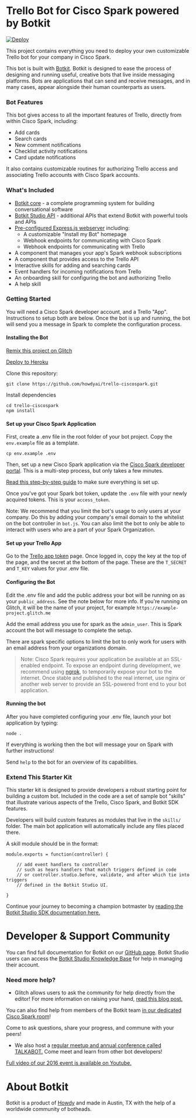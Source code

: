 # Trello Bot for Cisco Spark powered by Botkit

[![Deploy](https://www.herokucdn.com/deploy/button.png)](https://heroku.com/deploy)

This project contains everything you need to deploy your own customizable Trello bot for your company in Cisco Spark.

This bot is built with [Botkit](https://botkit.ai). Botkit is designed to ease the process of designing and running useful, creative bots that live inside messaging platforms. Bots are applications that can send and receive messages, and in many cases, appear alongside their human counterparts as users.

### Bot Features
This bot gives access to all the important features of Trello, directly from within Cisco Spark, including:

* Add cards
* Search cards
* New comment notifications
* Checklist activity notifications
* Card update notifications

It also contains customizable routines for authorizing Trello access and associating Trello accounts with Cisco Spark accounts.

### What's Included
* [Botkit core](https://github.com/howdyai/botkit/blob/master/docs/readme.md#developing-with-botkit) - a complete programming system for building conversational software
* [Botkit Studio API](https://github.com/howdyai/botkit/blob/master/docs/readme-studio.md#function-index) - additional APIs that extend Botkit with powerful tools and APIs
* [Pre-configured Express.js webserver](https://expressjs.com/) including:
   * A customizable "Install my Bot" homepage
   * Webhook endpoints for communicating with Cisco Spark
   * Webhook endpoints for communicating with Trello
* A component that manages your app's Spark webhook subscriptions
* A component that provides access to the Trello API
* Interactive skills for adding and searching cards
* Event handlers for incoming notifications from Trello
* An onboarding skill for configuring the bot and authorizing Trello
* A help skill

### Getting Started

You will need a Cisco Spark developer account, and a Trello "App". Instructions to setup both are below.
Once the bot is up and running, the bot will send you a message in Spark to complete the configuration process.

#### Installing the Bot

[Remix this project on Glitch](https://glitch.com/edit/#!/import/github/howdyai/trello-ciscospark)

[Deploy to Heroku](https://heroku.com/deploy?template=https://github.com/howdyai/trello-ciscospark/master)

Clone this repository:

`git clone https://github.com/howdyai/trello-ciscospark.git`

Install dependencies

```
cd trello-ciscospark
npm install
```

#### Set up your Cisco Spark Application

First, create a .env file in the root folder of your bot project. Copy the `env.example` file as a template.

`cp env.example .env`

Then, set up a new Cisco Spark application via the [Cisco Spark developer portal](https://developer.ciscospark.com/). This is a multi-step process, but only takes a few minutes.

[Read this step-by-step guide](https://github.com/howdyai/botkit/blob/master/docs/provisioning/cisco-spark.md) to make sure everything is set up.

Once you've got your Spark bot token, update the `.env` file with your newly acquired tokens. This is your `access_token`.

Note: We recommend that you limit the bot's usage to only users at your company. Do this by adding your company's email domain to the whitelist on the bot controller in `bot.js`. You can also limit the bot to only be able to interact with users who are a part of your Spark Organization.

#### Set up your Trello App
Go to the [Trello app token](https://trello.com/app-key) page. Once logged in, copy the key at the top of the page, and the secret at the bottom of the page.
These are the `T_SECRET` and `T_KEY` values for your .env file.

#### Configuring the Bot
Edit the .env file and add the public address your bot will be running on as your `public_address`. See the note below for more info. If you're running on Glitch, it will be the name of your project, for example `https://example-project.glitch.me`

Add the email address you use for spark as the `admin_user`. This is Spark account the bot will message to complete the setup.

There are spark specific options to limit the bot to only work for users with an email address from your organizations domain.

> Note: Cisco Spark requires your application be available at an SSL-enabled endpoint. To expose an endpoint during development, we recommend using [ngrok](http://ngrok.io), to temporarily expose your bot to the internet. Once stable and published to the real internet, use nginx or another web server to provide an SSL-powered front end to your bot application.

#### Running the bot
After you have completed configuring your .env file, launch your bot application by typing:

`node .`

If everything is working then the bot will message your on Spark with further instructions!

Send `help` to the bot for an overview of its capabilities.


### Extend This Starter Kit

This starter kit is designed to provide developers a robust starting point for building a custom bot. Included in the code are a set of sample bot "skills" that illustrate various aspects of the Trello, Cisco Spark, and Botkit SDK features.  

Developers will build custom features as modules that live in the `skills/` folder. The main bot application will automatically include any files placed there.

A skill module should be in the format:

```
module.exports = function(controller) {

    // add event handlers to controller
    // such as hears handlers that match triggers defined in code
    // or controller.studio.before, validate, and after which tie into triggers
    // defined in the Botkit Studio UI.

}
```

Continue your journey to becoming a champion botmaster by [reading the Botkit Studio SDK documentation here.](https://github.com/howdyai/botkit/blob/master/docs/readme-studio.md)

# Developer & Support Community

You can find full documentation for Botkit on our [GitHub page](https://github.com/howdyai/botkit/blob/master/readme.md). Botkit Studio users can access the [Botkit Studio Knowledge Base](https://botkit.groovehq.com/help_center) for help in managing their account.

###  Need more help?
* Glitch allows users to ask the community for help directly from the editor! For more information on raising your hand, [read this blog post.](https://medium.com/glitch/just-raise-your-hand-how-glitch-helps-aa6564cb1685)

You can also find help from members of the Botkit team [in our dedicated Cisco Spark room](https://eurl.io/#SyNZuomKx)!

Come to ask questions, share your progress, and commune with your peers!

* We also host a [regular meetup and annual conference called TALKABOT.](http://talkabot.ai) Come meet and learn from other bot developers!

 [Full video of our 2016 event is available on Youtube.](https://www.youtube.com/playlist?list=PLD3JNfKLDs7WsEHSal2cfwG0Fex7A6aok)


# About Botkit

Botkit is a product of [Howdy](https://howdy.ai) and made in Austin, TX with the help of a worldwide community of botheads.
